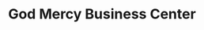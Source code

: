 ---
title: "God Mercy Business Center"
url: /gbarnga/god-mercy-business-center-2/
shop: greengrocer
---